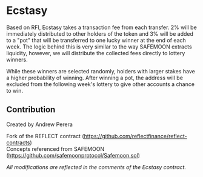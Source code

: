 # Ecstasy

Based on RFI, Ecstasy takes a transaction fee from each transfer. 2% will be immediately distributed to other holders of the token and 3% will be added to a "pot" that will be transferred to one lucky winner at the end of each week. The logic behind this is very similar to the way SAFEMOON extracts liquidity, however, we will distribute the collected fees directly to lottery winners.

While these winners are selected randomly, holders with larger stakes have a higher probability of winning. After winning a pot, the address will be excluded from the following week's lottery to give other accounts a chance to win.

## Contribution

Created by Andrew Perera

Fork of the REFLECT contract (https://github.com/reflectfinance/reflect-contracts)
\
Concepts referenced from SAFEMOON (https://github.com/safemoonprotocol/Safemoon.sol)

_All modifications are reflected in the comments of the Ecstasy contract._
